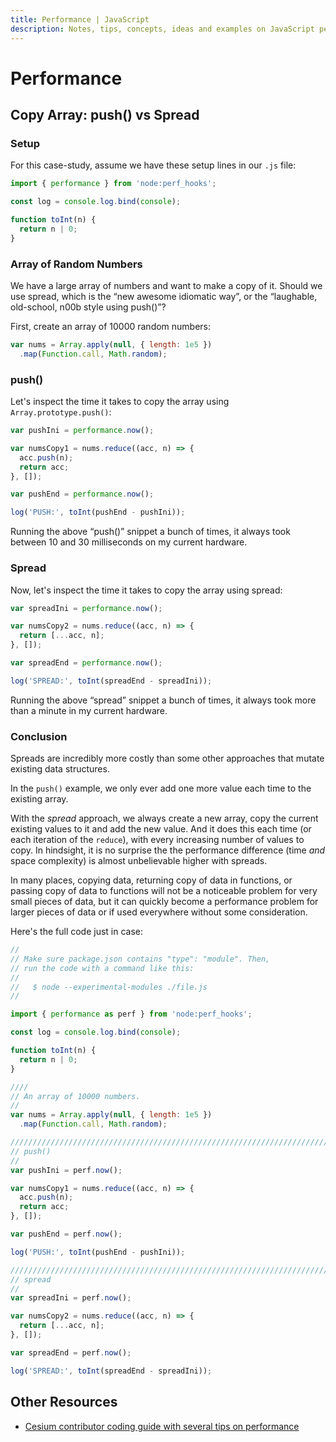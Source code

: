 ```yaml
---
title: Performance | JavaScript
description: Notes, tips, concepts, ideas and examples on JavaScript performance.
---
```


# Performance

## Copy Array: push() vs Spread

### Setup

For this case-study, assume we have these setup lines in our `.js` file:

```javascript
import { performance } from 'node:perf_hooks';

const log = console.log.bind(console);

function toInt(n) {
  return n | 0;
}
```

### Array of Random Numbers

We have a large array of numbers and want to make a copy of it.
Should we use spread, which is the “new awesome idiomatic way”, or the “laughable, old-school, n00b style using push()”?

First, create an array of 10000 random numbers:

```javascript
var nums = Array.apply(null, { length: 1e5 })
  .map(Function.call, Math.random);
```

### push()

Let's inspect the time it takes to copy the array using `Array.prototype.push()`:

```javascript
var pushIni = performance.now();

var numsCopy1 = nums.reduce((acc, n) => {
  acc.push(n);
  return acc;
}, []);

var pushEnd = performance.now();

log('PUSH:', toInt(pushEnd - pushIni));
```

Running the above “push()” snippet a bunch of times, it always took between 10 and 30 milliseconds on my current hardware.

### Spread

Now, let's inspect the time it takes to copy the array using spread:

```javascript
var spreadIni = performance.now();

var numsCopy2 = nums.reduce((acc, n) => {
  return [...acc, n];
}, []);

var spreadEnd = performance.now();

log('SPREAD:', toInt(spreadEnd - spreadIni));
```

Running the above “spread” snippet a bunch of times, it always took more than a minute in my current hardware.

### Conclusion

Spreads are incredibly more costly than some other approaches that mutate existing data structures.

In the `push()` example, we only ever add one more value each time to the existing array.

With the _spread_ approach, we always create a new array, copy the current existing values to it and add the new value.
And it does this each time (or each iteration of the `reduce`), with every increasing number of values to copy.
In hindsight, it is no surprise the the performance difference (time _and_ space complexity) is almost unbelievable higher with spreads.

In many places, copying data, returning copy of data in functions, or passing copy of data to functions will not be a noticeable problem for very small pieces of data, but it can quickly become a performance problem for larger pieces of data or if used everywhere without some consideration.

Here's the full code just in case:

```javascript
//
// Make sure package.json contains "type": "module". Then,
// run the code with a command like this:
//
//   $ node --experimental-modules ./file.js
//

import { performance as perf } from 'node:perf_hooks';

const log = console.log.bind(console);

function toInt(n) {
  return n | 0;
}

////
// An array of 10000 numbers.
//
var nums = Array.apply(null, { length: 1e5 })
  .map(Function.call, Math.random);

////////////////////////////////////////////////////////////////////////
// push()
//
var pushIni = perf.now();

var numsCopy1 = nums.reduce((acc, n) => {
  acc.push(n);
  return acc;
}, []);

var pushEnd = perf.now();

log('PUSH:', toInt(pushEnd - pushIni));

////////////////////////////////////////////////////////////////////////
// spread
//
var spreadIni = perf.now();

var numsCopy2 = nums.reduce((acc, n) => {
  return [...acc, n];
}, []);

var spreadEnd = perf.now();

log('SPREAD:', toInt(spreadEnd - spreadIni));
```

## Other Resources

- [Cesium contributor coding guide with several tips on performance](https://github.com/CesiumGS/cesium/blob/main/Documentation/Contributors/CodingGuide/README.md)
